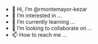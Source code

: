 - 👋 Hi, I’m @rmontemayor-kezar
- 👀 I’m interested in ...
- 🌱 I’m currently learning ...
- 💞️ I’m looking to collaborate on ...
- 📫 How to reach me ...

<!---
rmontemayor-kezar/rmontemayor-kezar is a ✨ special ✨ repository because its `README.md` (this file) appears on your GitHub profile.
You can click the Preview link to take a look at your changes.
--->
